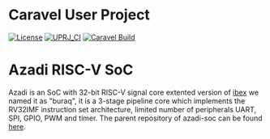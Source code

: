 # Caravel User Project

[![License](https://img.shields.io/badge/License-Apache%202.0-blue.svg)](https://opensource.org/licenses/Apache-2.0) [![UPRJ_CI](https://github.com/efabless/caravel_project_example/actions/workflows/user_project_ci.yml/badge.svg)](https://github.com/efabless/caravel_project_example/actions/workflows/user_project_ci.yml) [![Caravel Build](https://github.com/efabless/caravel_project_example/actions/workflows/caravel_build.yml/badge.svg)](https://github.com/efabless/caravel_project_example/actions/workflows/caravel_build.yml)

# Azadi RISC-V SoC
Azadi is an SoC with 32-bit RISC-V signal core extented version of [ibex](https://github.com/lowRISC/ibex) we named it as "buraq", it is a 3-stage pipeline core which implements the RV32IMF instruction set architecture, limited number of peripherals UART, SPI, GPIO, PWM and timer.
The parent repository of azadi-soc can be found [here](https://github.com/merledu/azadi).

